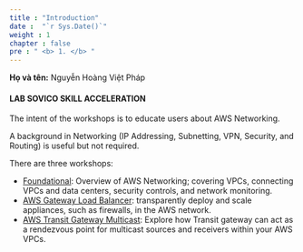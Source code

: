 ```yaml
---
title : "Introduction"
date :  "`r Sys.Date()`"
weight : 1
chapter : false
pre : " <b> 1. </b> "
---
```

**Họ và tên:** Nguyễn Hoàng Việt Pháp

#### LAB SOVICO SKILL ACCELERATION

The intent of the workshops is to educate users about AWS Networking.

A background in Networking (IP Addressing, Subnetting, VPN, Security, and Routing) is useful but not required.

There are three workshops:

  - [Foundational](): Overview of AWS Networking; covering VPCs, connecting VPCs and data centers, security controls, and network monitoring.
  - [AWS Gateway Load Balancer](): transparently deploy and scale appliances, such as firewalls, in the AWS network.
  - [AWS Transit Gateway Multicast](): Explore how Transit gateway can act as a rendezvous point for multicast sources and receivers within your AWS VPCs.